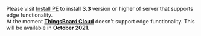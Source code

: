 Please visit [Install PE](/docs/user-guide/install/pe/installation-options/) to install **3.3** version or higher of server that supports edge functionality.
<br/>
At the moment [**ThingsBoard Cloud**](https://thingsboard.cloud/signup) doesn't support edge functionality. This will be available in **October 2021**.